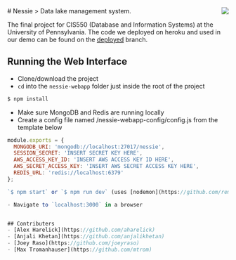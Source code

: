 <img src="https://upload.wikimedia.org/wikipedia/en/5/5e/Hoaxed_photo_of_the_Loch_Ness_monster.jpg" align="right" />
# Nessie
> Data lake management system.

The final project for CIS550 (Database and Information Systems) at the University of Pennsylvania. The code we deployed on heroku and used in our demo can be found on the [deployed](https://github.com/aharelick/cis550-project/tree/deployed) branch.


## Running the Web Interface
- Clone/download the project
- `cd` into the `nessie-webapp` folder just inside the root of the project
```zsh
$ npm install
```
- Make sure MongoDB and Redis are running locally
- Create a config file named /nessie-webapp-config/config.js from the template below
```javascript
module.exports = {
  MONGODB_URI: 'mongodb://localhost:27017/nessie',
  SESSION_SECRET: 'INSERT SECRET KEY HERE',
  AWS_ACCESS_KEY_ID: 'INSERT AWS ACCESS KEY ID HERE',
  AWS_SECRET_ACCESS_KEY: 'INSERT AWS SECRET ACCESS KEY HERE',
  REDIS_URL: 'redis://localhost:6379'
};

`$ npm start` or `$ npm run dev` (uses [nodemon](https://github.com/remy/nodemon))

- Navigate to `localhost:3000` in a browser


## Contributers
- [Alex Harelick](https://github.com/aharelick)
- [Anjali Khetan](https://github.com/anjalikhetan)
- [Joey Raso](https://github.com/joeyraso)
- [Max Tromanhauser](https://github.com/mtrom)
